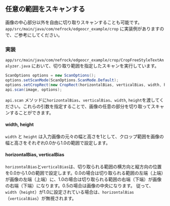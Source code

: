 ## 任意の範囲をスキャンする

画像の中心部分以外を自由に切り取りスキャンすることも可能です。
`app/src/main/java/com/nefrock/edgeocr_example/crop` に実装例がありますので、ご参考にしてください。

### 実装
`app/src/main/java/com/nefrock/edgeocr_example/crop/CropFreeStyleTextAnalyzer.java` において、切り取り範囲を指定したスキャンを実行しています。
```Java
ScanOptions options = new ScanOptions();
options.setScanMode(ScanOptions.ScanMode.Default);
options.setCropRect(new CropRect(horizontalBias, verticalBias, width, height));
api.scan(image, options);
```

`api.scan` メソッドに`horizontalBias`、`verticalBias`、`width`, `height`を渡してください。これらの引数を指定することで、画像の任意の部分を切り取ってスキャンすることができます。

#### width, height
`width` と `height` は入力画像の元々の幅と高さを1として、クロップ範囲を画像の幅と高さをそれぞれ0.0から1.0の範囲で設定します。

#### horizontalBias, verticalBias
`horizontalBias`と`verticalBias`は、切り取られる範囲の横方向と縦方向の位置を0.0から1.0の範囲で設定します。0.0の場合は切り取られる範囲の左端（上端）が画像の左端（上端）に、1.0の場合は切り取られる範囲の右端（下端）が画像の右端（下端）になります。0.5の場合は画像の中央になります。
従って、`width`（`height`）が1.0に設定されている場合は、`horizontalBias`（`verticalBias`）が無視されます。
